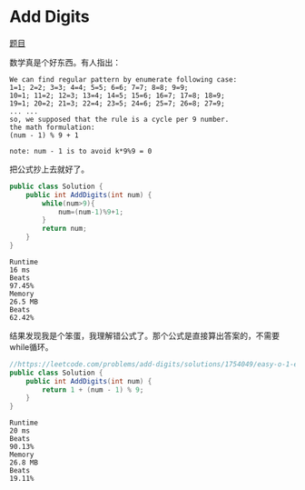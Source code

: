# Add Digits

[题目](https://leetcode.com/problems/add-digits/description/)

数学真是个好东西。有人指出：
```
We can find regular pattern by enumerate following case:
1=1; 2=2; 3=3; 4=4; 5=5; 6=6; 7=7; 8=8; 9=9;
10=1; 11=2; 12=3; 13=4; 14=5; 15=6; 16=7; 17=8; 18=9;
19=1; 20=2; 21=3; 22=4; 23=5; 24=6; 25=7; 26=8; 27=9;
... ...
so, we supposed that the rule is a cycle per 9 number.
the math formulation:
(num - 1) % 9 + 1

note: num - 1 is to avoid k*9%9 = 0
```

把公式抄上去就好了。

```c#
public class Solution {
    public int AddDigits(int num) {
        while(num>9){
            num=(num-1)%9+1;
        }
        return num;
    }
}
```

```
Runtime
16 ms
Beats
97.45%
Memory
26.5 MB
Beats
62.42%
```

结果发现我是个笨蛋，我理解错公式了。那个公式是直接算出答案的，不需要while循环。

```c#
//https://leetcode.com/problems/add-digits/solutions/1754049/easy-o-1-explanation-with-example/
public class Solution {
    public int AddDigits(int num) {
        return 1 + (num - 1) % 9;
    }
}
```

```
Runtime
20 ms
Beats
90.13%
Memory
26.8 MB
Beats
19.11%
```